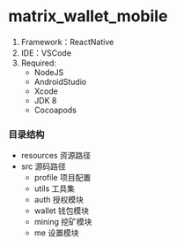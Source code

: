 # matrix_wallet_mobile
1. Framework：ReactNative 
2. IDE：VSCode
3. Required:
   * NodeJS
   * AndroidStudio
   * Xcode
   * JDK 8
   * Cocoapods

### 目录结构

* resources 资源路径
* src 源码路径
  * profile 项目配置
  * utils 工具集
  * auth 授权模块
  * wallet 钱包模块
  * mining 挖矿模块
  * me 设置模块